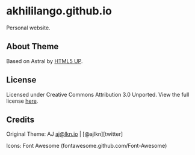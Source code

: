 # akhililango.github.io
Personal website.

## About Theme
Based on Astral by [HTML5 UP](https://html5up.net/).

## License
Licensed under Creative Commons Attribution 3.0 Unported. View the full license [here](https://github.com/justinhartman/html5up-astral/blob/master/LICENSE.txt).

## Credits
Original Theme: AJ aj@lkn.io | [@ajlkn][twitter]

Icons: Font Awesome (fontawesome.github.com/Font-Awesome)
